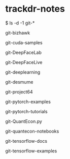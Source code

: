 # trackdr-notes

$ ls -d -1 git-*

git-bizhawk

git-cuda-samples

git-DeepFaceLab

git-DeepFaceLive

git-deeplearning

git-desmume

git-project64

git-pytorch-examples

git-pytorch-tutorials

git-QuantEcon.py

git-quantecon-notebooks

git-tensorflow-docs

git-tensorflow-examples


